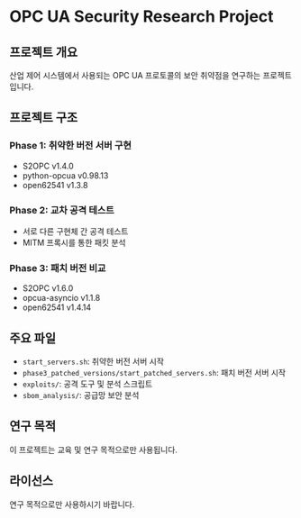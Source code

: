 # OPC UA Security Research Project

## 프로젝트 개요

산업 제어 시스템에서 사용되는 OPC UA 프로토콜의 보안 취약점을 연구하는 프로젝트입니다.

## 프로젝트 구조

### Phase 1: 취약한 버전 서버 구현
- S2OPC v1.4.0
- python-opcua v0.98.13  
- open62541 v1.3.8

### Phase 2: 교차 공격 테스트
- 서로 다른 구현체 간 공격 테스트
- MITM 프록시를 통한 패킷 분석

### Phase 3: 패치 버전 비교
- S2OPC v1.6.0
- opcua-asyncio v1.1.8
- open62541 v1.4.14

## 주요 파일

- `start_servers.sh`: 취약한 버전 서버 시작
- `phase3_patched_versions/start_patched_servers.sh`: 패치 버전 서버 시작
- `exploits/`: 공격 도구 및 분석 스크립트
- `sbom_analysis/`: 공급망 보안 분석

## 연구 목적

이 프로젝트는 교육 및 연구 목적으로만 사용됩니다.

## 라이선스

연구 목적으로만 사용하시기 바랍니다.

